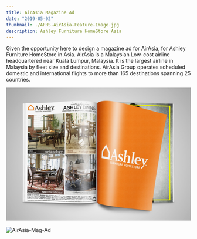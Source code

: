 ```yaml
---
title: AirAsia Magazine Ad
date: "2019-05-02"
thumbnail: ./AFHS-AirAsia-Feature-Image.jpg
description: Ashley Furniture HomeStore Asia
---
```


Given the opportunity here to design a magazine ad for AirAsia, for Ashley Furniture HomeStore in Asia. AirAsia is a Malaysian Low-cost airline headquartered near Kuala Lumpur, Malaysia. It is the largest airline in Malaysia by fleet size and destinations. AirAsia Group operates scheduled domestic and international flights to more than 165 destinations spanning 25 countries.

<div class="kg-card kg-image-card kg-width-full">

![AirAsia-Mag-Ad](./AFHS_AirAsia_MockUp.jpg)

</div>

<div class="kg-card kg-image-card kg-width-wide">

![AirAsia-Mag-Ad](./AFHS_AirAsia_Ad.jpg)

</div>
